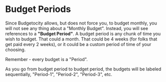 # Budget Periods

Since Budgetocity allows, but does not force you, to budget monthly, you will not see any thing about a "Monthly Budget".  Instead, you will see references to a **"Budget Period"**.  A budget period is any chunk of time you wish to budget.  That could a month.  That could be 4 weeks \(for folks that get paid every 2 weeks\), or it could be a custom period of time of your choosing.

Remember - every budget is a "Period".

As you go from budget period to budget period, the budgets will be labeled sequentially, "Period-1", "Period-2", "Period-3", etc.

